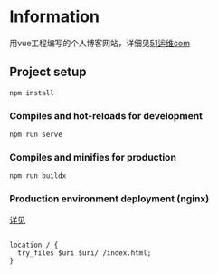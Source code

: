 
# Information
用vue工程编写的个人博客网站，详细见[51运维com](http://xuliliang.com)

## Project setup
```
npm install

```

### Compiles and hot-reloads for development
```
npm run serve
```

### Compiles and minifies for production
```
npm run buildx
```

### Production environment deployment (nginx)
[详见](!https://router.vuejs.org/zh/guide/essentials/history-mode.html)
```

location / {
  try_files $uri $uri/ /index.html;
}
```

